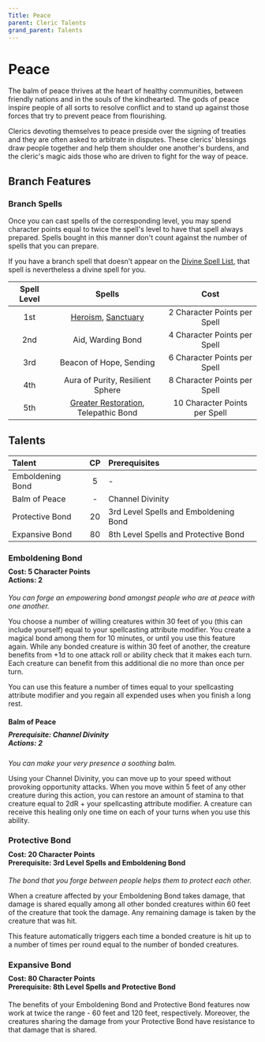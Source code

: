 ```yaml
---
Title: Peace
parent: Cleric Talents
grand_parent: Talents
---
```

 
# Peace
The balm of peace thrives at the heart of healthy communities, between friendly nations and in the souls of the kindhearted. The gods of peace inspire people of all sorts to resolve conflict and to stand up against those forces that try to prevent peace from flourishing.

Clerics devoting themselves to peace preside over the signing of treaties and they are often asked to arbitrate in disputes. These clerics' blessings draw people together and help them shoulder one another's burdens, and the cleric's magic aids those who are driven to fight for the way of peace.

## Branch Features

### Branch Spells
Once you can cast spells of the corresponding level, you may spend character points equal to twice the spell's level to have that spell always prepared. Spells bought in this manner don't count against the number of spells that you can prepare.
 
If you have a branch spell that doesn’t appear on the [Divine Spell List](https://stormchaserroleplaying.com/stormchaserRPG/Spells/Lists/Divine/), that spell is nevertheless a divine spell for you.
 
| Spell Level | Spells | Cost |
|:-----------:|:------:|:----:|
| 1st | [Heroism](https://stormchaserroleplaying.com/stormchaserRPG/Spells/1/Charms/#heroism), [Sanctuary](https://stormchaserroleplaying.com/stormchaserRPG/Spells/1/Warding/#sanctuary) | 2 Character Points per Spell |
| 2nd | Aid, Warding Bond | 4 Character Points per Spell |
| 3rd | Beacon of Hope, Sending | 6 Character Points per Spell |
| 4th | Aura of Purity, Resilient Sphere | 8 Character Points per Spell |
| 5th | [Greater Restoration](https://stormchaserroleplaying.com/stormchaserRPG/Spells/5/Restoration/#greater-restoration), Telepathic Bond | 10 Character Points per Spell |

## Talents
 
| Talent | CP | Prerequisites |
|:-------|:--:|:--------------|
| Emboldening Bond | 5  | - |
| Balm of Peace    | -  | Channel Divinity |
| Protective Bond  | 20 | 3rd Level Spells and Emboldening Bond |
| Expansive Bond   | 80 | 8th Level Spells and Protective Bond   |

### Emboldening Bond
 
<div style="margin-top:-10px;"></div>
 
#### **Cost:** 5 Character Points<br>**Actions:** 2
*You can forge an empowering bond amongst people who are at peace with one another.*

You choose a number of willing creatures within 30 feet of you (this can include yourself) equal to your spellcasting attribute modifier. You create a magical bond among them for 10 minutes, or until you use this feature again. While any bonded creature is within 30 feet of another, the creature benefits from +1d to one attack roll or ability check that it makes each turn. Each creature can benefit from this additional die no more than once per turn.

You can use this feature a number of times equal to your spellcasting attribute modifier and you regain all expended uses when you finish a long rest.

#### Balm of Peace

<div style="margin-top:-10px;"></div>
 
##### **Prerequisite:** Channel Divinity<br>**Actions:** 2
*You can make your very presence a soothing balm.*

Using your Channel Divinity, you can move up to your speed without provoking opportunity attacks. When you move within 5 feet of any other creature during this action, you can restore an amount of stamina to that creature equal to 2dR + your spellcasting attribute modifier. A creature can receive this healing only one time on each of your turns when you use this ability.

### Protective Bond 
 
<div style="margin-top:-10px;"></div>

#### **Cost:** 20 Character Points<br>**Prerequisite:** 3rd Level Spells and Emboldening Bond 
*The bond that you forge between people helps them to protect each other.* 

When a creature affected by your Emboldening Bond takes damage, that damage is shared equally among all other bonded creatures within 60 feet of the creature that took the damage. Any remaining damage is taken by the creature that was hit. 

This feature automatically triggers each time a bonded creature is hit up to a number of times per round equal to the number of bonded creatures. 

### Expansive Bond
 
<div style="margin-top:-10px;"></div>
 
#### **Cost:** 80 Character Points<br>**Prerequisite:** 8th Level Spells and Protective Bond 
The benefits of your Emboldening Bond and Protective Bond features now work at twice the range - 60 feet and 120 feet, respectively. Moreover, the creatures sharing the damage from your Protective Bond have resistance to that damage that is shared.
